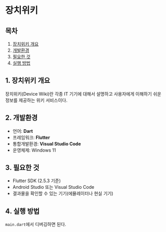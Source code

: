 # 장치위키

## 목차

1. [장치위키 개요](##1️.-장치위키-개요)
2. [개발환경](##2️.-개발환경)
3. [필요한 것](##3️.-필요한-것)
4. [실행 방법](##4️.-실행-방법)

## 1️. 장치위키 개요

장치위키(Device Wiki)란 각종 IT 기기에 대해서 설명하고 사용자에게 이해하기 쉬운 정보를 제공하는 위키 서비스이다.

## 2️. 개발환경

- 언어: **Dart**
- 프레임워크: **Flutter**
- 통합개발환경: **Visual Studio Code**
- 운영체제: Windows 11

## 3️. 필요한 것

- Flutter SDK (2.5.3 기준)
- Android Studio 또는 Visual Studio Code
- 결과물을 확인할 수 있는 기기(에뮬레이터나 현실 기기)

## 4️. 실행 방법

`main.dart`에서 디버깅하면 된다.

